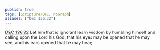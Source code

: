 ```yaml
---
publish: true
tags: [Scripture/DaC, noGraph]
aliases: ["D&C 136:32"]
---
```

[D&C 136:32](https://churchofjesuschrist.org/study/scriptures/dc-testament/dc/136?lang=eng&id=p32#p32) Let him that is ignorant learn wisdom by humbling himself and calling upon the Lord his God, that his eyes may be opened that he may see, and his ears opened that he may hear;
